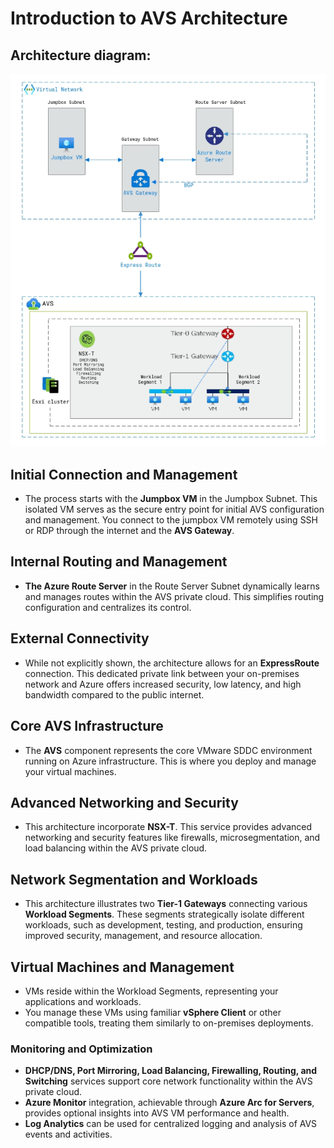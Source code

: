 # Introduction to AVS Architecture

## Architecture diagram:

   ![](./Instructor-guide/Images/diagram-avs1.png)

## Initial Connection and Management

* The process starts with the **Jumpbox VM** in the Jumpbox Subnet. This isolated VM serves as the secure entry point for initial AVS configuration and management.
You connect to the jumpbox VM remotely using SSH or RDP through the internet and the **AVS Gateway**.

## Internal Routing and Management

* **The Azure Route Server** in the Route Server Subnet dynamically learns and manages routes within the AVS private cloud. This simplifies routing configuration and centralizes its control.

## External Connectivity 

* While not explicitly shown, the architecture allows for an **ExpressRoute** connection. This dedicated private link between your on-premises network and Azure offers increased security, low latency, and high bandwidth compared to the public internet.

## Core AVS Infrastructure

* The **AVS** component represents the core VMware SDDC environment running on Azure infrastructure. This is where you deploy and manage your virtual machines.

## Advanced Networking and Security

* This architecture incorporate **NSX-T**. This service provides advanced networking and security features like firewalls, microsegmentation, and load balancing within the AVS private cloud.

## Network Segmentation and Workloads

* This architecture illustrates two **Tier-1 Gateways** connecting various **Workload Segments**. These segments strategically isolate different workloads, such as development, testing, and production, ensuring improved security, management, and resource allocation.

## Virtual Machines and Management

* VMs reside within the Workload Segments, representing your applications and workloads.
* You manage these VMs using familiar **vSphere Client** or other compatible tools, treating them similarly to on-premises deployments.

### Monitoring and Optimization

* **DHCP/DNS, Port Mirroring, Load Balancing, Firewalling, Routing, and Switching** services support core network functionality within the AVS private cloud.
* **Azure Monitor** integration, achievable through **Azure Arc for Servers**, provides optional insights into AVS VM performance and health.
* **Log Analytics** can be used for centralized logging and analysis of AVS events and activities.
